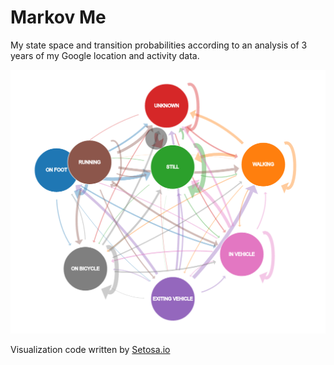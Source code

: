 # Markov Me

My state space and transition probabilities according to an analysis of 3 years
of my Google location and activity data.

![](demo.png)

Visualization code written by [Setosa.io](http://setosa.io)
